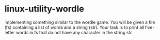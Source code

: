 # linux-utility-wordle
implementing something similar to the wordle game. You will be given a file (fs) containing a list of words and a string (str). Your task is to print all five-letter words in fs that do not have any character in the string str.
